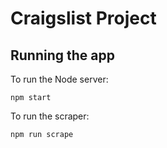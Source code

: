 # Craigslist Project

## Running the app

To run the Node server:

```
npm start
```

To run the scraper:

```
npm run scrape
```
